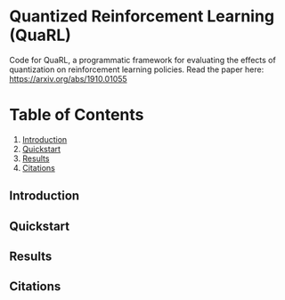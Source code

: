# Quantized Reinforcement Learning (QuaRL)
Code for QuaRL, a programmatic framework for evaluating the effects of quantization on reinforcement learning policies. Read the paper here: https://arxiv.org/abs/1910.01055

# Table of Contents
1. [Introduction](#Introduction)
2. [Quickstart](#Quickstart)
3. [Results](#Results)
4. [Citations](#Citations)

## Introduction
## Quickstart
## Results
## Citations
